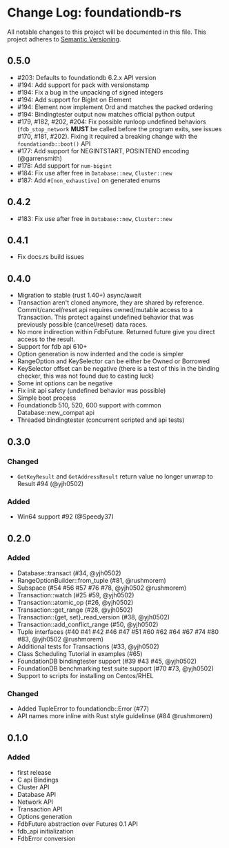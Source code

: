 # Change Log: foundationdb-rs

All notable changes to this project will be documented in this file.
This project adheres to [Semantic Versioning](http://semver.org/).

## 0.5.0

- #203: Defaults to foundationdb 6.2.x API version
- #194: Add support for pack with versionstamp
- #194: Fix a bug in the unpacking of signed integers
- #194: Add support for BigInt on Element
- #194: Element now implement Ord and matches the packed ordering
- #194: Bindingtester output now matches official python output
- #179, #182, #202, #204: Fix possible runloop undefined behaviors
  (`fdb_stop_network` **MUST** be called before the program exits, see issues #170, #181, #202).
  Fixing it required a breaking change with the `foundationdb::boot()` API
- #177: Add support for NEGINTSTART, POSINTEND encoding (@garrensmith)
- #178: Add support for `num-bigint`
- #184: Fix use after free in `Database::new`, `Cluster::new`
- #187: Add `#[non_exhaustive]` on generated enums

## 0.4.2

- #183: Fix use after free in `Database::new`, `Cluster::new`

## 0.4.1

- Fix docs.rs build issues

## 0.4.0

- Migration to stable (rust 1.40+) async/await
- Transaction aren't cloned anymore, they are shared by reference. Commit/cancel/reset api requires owned/mutable access to a Transaction. This protect against undefined behavior that was previously possible (cancel/reset) data races.
- No more indirection within FdbFuture. Returned future give you direct access to the result.
- Support for fdb api 610+
- Option generation is now indented and the code is simpler
- RangeOption and KeySelector can be either be Owned or Borrowed
- KeySelector offset can be negative (there is a test of this in the binding checker, this was not found due to casting luck)
- Some int options can be negative
- Fix init api safety (undefined behavior was possible)
- Simple boot process
- Foundationdb 510, 520, 600 support with common Database::new_compat api
- Threaded bindingtester (concurrent scripted and api tests)

## 0.3.0

### Changed

- `GetKeyResult` and `GetAddressResult` return value no longer unwrap to Result #94 (@yjh0502)

### Added

- Win64 support #92 (@Speedy37)

## 0.2.0

### Added

- Database::transact (#34, @yjh0502)
- RangeOptionBuilder::from_tuple (#81, @rushmorem)
- Subspace (#54 #56 #57 #76 #78, @yjh0502 @rushmorem)
- Transaction::watch (#25 #59, @yjh0502)
- Transaction::atomic_op (#26, @yjh0502)
- Transaction::get_range (#28, @yjh0502)
- Transaction::{get, set}\_read_version (#38, @yjh0502)
- Transaction::add_conflict_range (#50, @yjh0502)
- Tuple interfaces (#40 #41 #42 #46 #47 #51 #60 #62 #64 #67 #74 #80 #83, @yjh0502 @rushmorem)
- Additional tests for Transactions (#33, @yjh0502)
- Class Scheduling Tutorial in examples (#65)
- FoundationDB bindingtester support (#39 #43 #45, @yjh0502)
- FoundationDB benchmarking test suite support (#70 #73, @yjh0502)
- Support to scripts for installing on Centos/RHEL

### Changed

- Added TupleError to foundationdb::Error (#77)
- API names more inline with Rust style guidelinse (#84 @rushmorem)

## 0.1.0

### Added

- first release
- C api Bindings
- Cluster API
- Database API
- Network API
- Transaction API
- Options generation
- FdbFuture abstraction over Futures 0.1 API
- fdb_api initialization
- FdbError conversion
